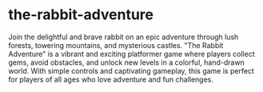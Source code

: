 # the-rabbit-adventure

Join the delightful and brave rabbit on an epic adventure through lush forests, towering mountains, and mysterious castles. "The Rabbit Adventure" is a vibrant and exciting platformer game where players collect gems, avoid obstacles, and unlock new levels in a colorful, hand-drawn world. With simple controls and captivating gameplay, this game is perfect for players of all ages who love adventure and fun challenges.
